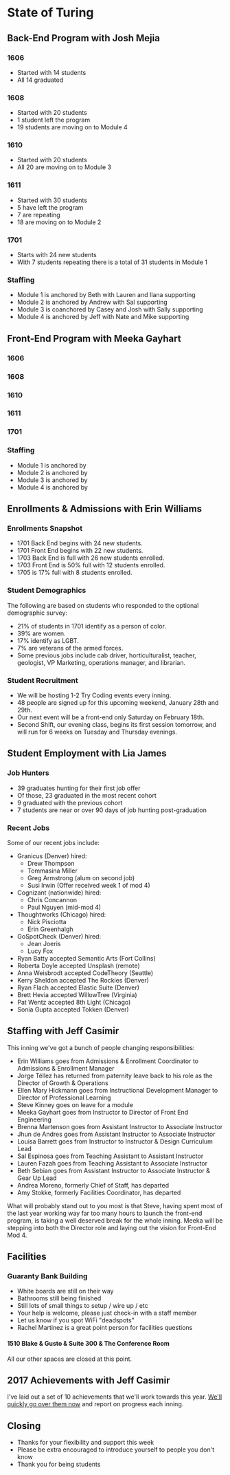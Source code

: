 # State of Turing

## Back-End Program with Josh Mejia

### 1606

* Started with 14 students
* All 14 graduated

### 1608

* Started with 20 students
* 1 student left the program
* 19 students are moving on to Module 4

### 1610

* Started with 20 students
* All 20 are moving on to Module 3

### 1611

* Started with 30 students
* 5 have left the program
* 7 are repeating
* 18 are moving on to Module 2

### 1701

* Starts with 24 new students
* With 7 students repeating there is a total of 31 students in Module 1

### Staffing

- Module 1 is anchored by Beth with Lauren and Ilana supporting
- Module 2 is anchored by Andrew with Sal supporting
- Module 3 is coanchored by Casey and Josh with Sally supporting
- Module 4 is anchored by Jeff with Nate and Mike supporting

## Front-End Program with Meeka Gayhart

### 1606

### 1608

### 1610

### 1611

### 1701


### Staffing

- Module 1 is anchored by
- Module 2 is anchored by
- Module 3 is anchored by
- Module 4 is anchored by

## Enrollments & Admissions with Erin Williams

### Enrollments Snapshot

- 1701 Back End begins with 24 new students.
- 1701 Front End begins with 22 new students.
- 1703 Back End is full with 26 new students enrolled.
- 1703 Front End is 50% full with 12 students enrolled.
- 1705 is 17% full with 8 students enrolled. 

### Student Demographics

The following are based on students who responded to the optional demographic survey:

- 21% of students in 1701 identify as a person of color. 
- 39% are women.
- 17% identify as LGBT.
- 7% are veterans of the armed forces.
- Some previous jobs include cab driver, horticulturalist, teacher, geologist, VP Marketing, operations manager, and librarian.

### Student Recruitment

- We will be hosting 1-2 Try Coding events every inning.
- 48 people are signed up for this upcoming weekend, January 28th and 29th. 
- Our next event will be a front-end only Saturday on February 18th. 
- Second Shift, our evening class, begins its first session tomorrow, and will run for 6 weeks on Tuesday and Thursday evenings. 

## Student Employment with Lia James

### Job Hunters
* 39 graduates hunting for their first job offer
* Of those, 23 graduated in the most recent cohort
* 9 graduated with the previous cohort
* 7 students are near or over 90 days of job hunting post-graduation

### Recent Jobs

Some of our recent jobs include:
* Granicus (Denver) hired: 
  * Drew Thompson
  * Tommasina Miller
  * Greg Armstrong (alum on second job)
  * Susi Irwin (Offer received week 1 of mod 4)
* Cognizant (nationwide) hired:
  * Chris Concannon
  * Paul Nguyen (mid-mod 4)
* Thoughtworks (Chicago) hired:
  * Nick Pisciotta
  * Erin Greenhalgh
* GoSpotCheck (Denver) hired:
  * Jean Joeris
  * Lucy Fox
* Ryan Batty accepted Semantic Arts (Fort Collins)
* Roberta Doyle accepted Unsplash (remote)
* Anna Weisbrodt accepted CodeTheory (Seattle)
* Kerry Sheldon accepted The Rockies (Denver)
* Ryan Flach accepted Elastic Suite (Denver)
* Brett Hevia accepted WillowTree (Virginia)
* Pat Wentz accepted 8th Light (Chicago)
* Sonia Gupta accepted Tokken (Denver)


## Staffing with Jeff Casimir

This inning we've got a bunch of people changing responsibilities:

* Erin Williams goes from Admissions & Enrollment Coordinator to Admissions & Enrollment Manager
* Jorge Téllez has returned from paternity leave back to his role as the Director of Growth & Operations
* Ellen Mary Hickmann goes from Instructional Development Manager to Director of Professional Learning
* Steve Kinney goes on leave for a module
* Meeka Gayhart goes from Instructor to Director of Front End Engineering
* Brenna Martenson goes from Assistant Instructor to Associate Instructor
* Jhun de Andres goes from Assistant Instructor to Associate Instructor
* Louisa Barrett goes from Instructor to Instructor & Design Curriculum Lead
* Sal Espinosa goes from Teaching Assistant to Assistant Instructor
* Lauren Fazah goes from Teaching Assistant to Associate Instructor
* Beth Sebian goes from Assistant Instructor to Associate Instructor & Gear Up Lead
* Andrea Moreno, formerly Chief of Staff, has departed
* Amy Stokke, formerly Facilities Coordinator, has departed

What will probably stand out to you most is that Steve, having spent most of the last year working way far too many hours to launch the front-end program, is taking a well deserved break for the whole inning. Meeka will be stepping into both the Director role and laying out the vision for Front-End Mod 4.

## Facilities

### Guaranty Bank Building

* White boards are still on their way
* Bathrooms still being finished
* Still lots of small things to setup / wire up / etc
* Your help is welcome, please just check-in with a staff member
* Let us know if you spot WiFi "deadspots"
* Rachel Martinez is a great point person for facilities questions

#### 1510 Blake & Gusto & Suite 300 & The Conference Room

All our other spaces are closed at this point.

## 2017 Achievements with Jeff Casimir

I've laid out a set of 10 achievements that we'll work towards this year. [We'll quickly go over them now](https://github.com/turingschool/outcomes/blob/master/achievements/2017-year-end.markdown) and report on progress each inning.

## Closing

* Thanks for your flexibility and support this week
* Please be extra encouraged to introduce yourself to people you don't know
* Thank you for being students
